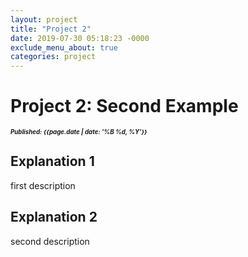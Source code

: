 ```yaml
---
layout: project
title: "Project 2"
date: 2019-07-30 05:18:23 -0000
exclude_menu_about: true
categories: project
---
```


# Project 2: Second Example
<small><small>***Published: {{page.date | date: '%B %d, %Y'}}***</small></small>
## Explanation 1
first description
## Explanation 2
second description
